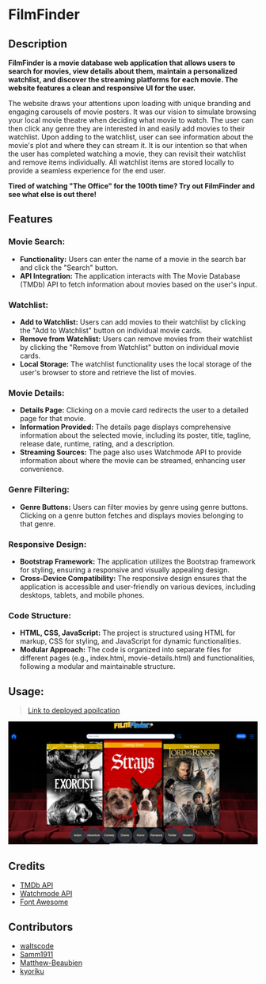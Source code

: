 # FilmFinder

## Description
<strong>FilmFinder is a movie database web application that allows users to search for movies, view details about them, maintain a personalized watchlist, and discover the streaming platforms for each movie. The website features a clean and responsive UI for the user.</strong>

The website draws your attentions upon loading with unique branding and engaging carousels of movie posters. It was our vision to simulate browsing your local movie theatre when deciding what movie to watch. The user can then click any genre they are interested in and easily add movies to their watchlist. Upon adding to the watchlist, user can see information about the movie's plot and where they can stream it. It is our intention so that when the user has completed watching a movie, they can revisit their watchlist and remove items individually. All watchlist items are stored locally to provide a seamless experience for the end user. 

<strong>Tired of watching "The Office" for the 100th time? Try out FilmFinder and see what else is out there!</strong>

## Features
### Movie Search:
- <strong>Functionality:</strong> Users can enter the name of a movie in the search bar and click the "Search" button.
- <strong>API Integration:</strong> The application interacts with The Movie Database (TMDb) API to fetch information about movies based on the user's input.

### Watchlist:
- <strong>Add to Watchlist:</strong> Users can add movies to their watchlist by clicking the "Add to Watchlist" button on individual movie cards.
- <strong>Remove from Watchlist:</strong> Users can remove movies from their watchlist by clicking the "Remove from Watchlist" button on individual movie cards.
- <strong>Local Storage:</strong> The watchlist functionality uses the local storage of the user's browser to store and retrieve the list of movies.

### Movie Details:
- <strong>Details Page:</strong> Clicking on a movie card redirects the user to a detailed page for that movie.
- <strong>Information Provided:</strong> The details page displays comprehensive information about the selected movie, including its poster, title, tagline, release date, runtime, rating, and a description.
- <strong>Streaming Sources:</strong> The page also uses Watchmode API to provide information about where the movie can be streamed, enhancing user convenience.

### Genre Filtering:
- <strong>Genre Buttons:</strong> Users can filter movies by genre using genre buttons. Clicking on a genre button fetches and displays movies belonging to that genre.

### Responsive Design:
- <strong>Bootstrap Framework:</strong> The application utilizes the Bootstrap framework for styling, ensuring a responsive and visually appealing design.
- <strong>Cross-Device Compatibility:</strong> The responsive design ensures that the application is accessible and user-friendly on various devices, including desktops, tablets, and mobile phones.

### Code Structure:
- <strong>HTML, CSS, JavaScript:</strong> The project is structured using HTML for markup, CSS for styling, and JavaScript for dynamic functionalities.
- <strong>Modular Approach:</strong> The code is organized into separate files for different pages (e.g., index.html, movie-details.html) and functionalities, following a modular and maintainable structure.

## Usage:
> [Link to deployed appilcation](https://kyoriku.github.io/FilmFinder/)

![SCreenshot](assets/images/image.png)

## Credits
- [TMDb API](https://developer.themoviedb.org/reference/intro/getting-started)
- [Watchmode API](https://api.watchmode.com/docs/#api-reference)
- [Font Awesome](https://fontawesome.com/icons)

## Contributors
- [waltscode](https://github.com/waltscode)
- [Samm1911](https://github.com/Samm1911)
- [Matthew-Beaubien](https://github.com/Matthew-Beaubien)
- [kyoriku](https://github.com/kyoriku)